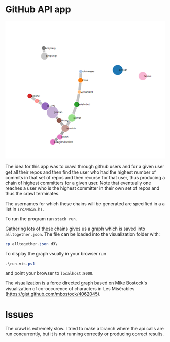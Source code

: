 # GitHub API app
![Force directed visualization of a graph of chains of highest committers](graph.png)

The idea for this app was to crawl through github users and for a given user get all their repos and then find the user who had the highest number of commits in that set of repos and then recurse for that user, thus producing a chain of highest committers for a given user.
Note that eventually one reaches a user who is the highest committer in their own set of repos and thus the crawl terminates.

The usernames for which these chains will be generated are specified in a a list in `src/Main.hs`.

To run the program run `stack run`.

Gathering lots of these chains gives us a graph which is saved into `alltogether.json`. The file can be loaded into the visualization folder with:
```powershell
cp alltogether.json d3\
```

To display the graph vsually in your browser run
```powershell
.\run-vis.ps1
```
and point your browser to `localhost:8000`.

The visualization is a force directed graph based on Mike Bostock's visualization of co-occurence of characters in Les Misérables (https://gist.github.com/mbostock/4062045).

# Issues
The crawl is extremely slow. I tried to make a branch where the api calls are run concurrently, but it is not running correctly or producing correct results.
